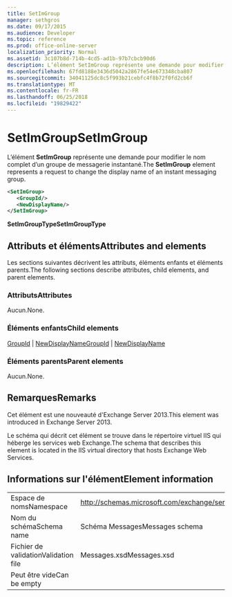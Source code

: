 ```yaml
---
title: SetImGroup
manager: sethgros
ms.date: 09/17/2015
ms.audience: Developer
ms.topic: reference
ms.prod: office-online-server
localization_priority: Normal
ms.assetid: 3c107b8d-714b-4cd5-ad1b-97b7cbcb90d6
description: L’élément SetImGroup représente une demande pour modifier le nom complet d’un groupe de messagerie instantané.
ms.openlocfilehash: 67fd8188e3436d5042a2867fe54e673348cba807
ms.sourcegitcommit: 34041125dc8c5f993b21cebfc4f8b72f0fd2cb6f
ms.translationtype: MT
ms.contentlocale: fr-FR
ms.lasthandoff: 06/25/2018
ms.locfileid: "19829422"
---
```

# <a name="setimgroup"></a><span data-ttu-id="3d9dd-103">SetImGroup</span><span class="sxs-lookup"><span data-stu-id="3d9dd-103">SetImGroup</span></span>

<span data-ttu-id="3d9dd-104">L’élément **SetImGroup** représente une demande pour modifier le nom complet d’un groupe de messagerie instantané.</span><span class="sxs-lookup"><span data-stu-id="3d9dd-104">The **SetImGroup** element represents a request to change the display name of an instant messaging group.</span></span> 
  
```XML
<SetImGroup>
   <GroupId/>
   <NewDisplayName/>
</SetImGroup>
```

 <span data-ttu-id="3d9dd-105">**SetImGroupType**</span><span class="sxs-lookup"><span data-stu-id="3d9dd-105">**SetImGroupType**</span></span>
## <a name="attributes-and-elements"></a><span data-ttu-id="3d9dd-106">Attributs et éléments</span><span class="sxs-lookup"><span data-stu-id="3d9dd-106">Attributes and elements</span></span>

<span data-ttu-id="3d9dd-107">Les sections suivantes décrivent les attributs, éléments enfants et éléments parents.</span><span class="sxs-lookup"><span data-stu-id="3d9dd-107">The following sections describe attributes, child elements, and parent elements.</span></span>
  
### <a name="attributes"></a><span data-ttu-id="3d9dd-108">Attributs</span><span class="sxs-lookup"><span data-stu-id="3d9dd-108">Attributes</span></span>

<span data-ttu-id="3d9dd-109">Aucun.</span><span class="sxs-lookup"><span data-stu-id="3d9dd-109">None.</span></span>
  
### <a name="child-elements"></a><span data-ttu-id="3d9dd-110">Éléments enfants</span><span class="sxs-lookup"><span data-stu-id="3d9dd-110">Child elements</span></span>

<span data-ttu-id="3d9dd-111">[GroupId](groupid.md) | [NewDisplayName](newdisplayname.md)</span><span class="sxs-lookup"><span data-stu-id="3d9dd-111">[GroupId](groupid.md) | [NewDisplayName](newdisplayname.md)</span></span>
  
### <a name="parent-elements"></a><span data-ttu-id="3d9dd-112">Éléments parents</span><span class="sxs-lookup"><span data-stu-id="3d9dd-112">Parent elements</span></span>

<span data-ttu-id="3d9dd-113">Aucun.</span><span class="sxs-lookup"><span data-stu-id="3d9dd-113">None.</span></span>
  
## <a name="remarks"></a><span data-ttu-id="3d9dd-114">Remarques</span><span class="sxs-lookup"><span data-stu-id="3d9dd-114">Remarks</span></span>

<span data-ttu-id="3d9dd-115">Cet élément est une nouveauté d'Exchange Server 2013.</span><span class="sxs-lookup"><span data-stu-id="3d9dd-115">This element was introduced in Exchange Server 2013.</span></span>
  
<span data-ttu-id="3d9dd-116">Le schéma qui décrit cet élément se trouve dans le répertoire virtuel IIS qui héberge les services web Exchange.</span><span class="sxs-lookup"><span data-stu-id="3d9dd-116">The schema that describes this element is located in the IIS virtual directory that hosts Exchange Web Services.</span></span>
  
## <a name="element-information"></a><span data-ttu-id="3d9dd-117">Informations sur l'élément</span><span class="sxs-lookup"><span data-stu-id="3d9dd-117">Element information</span></span>

|||
|:-----|:-----|
|<span data-ttu-id="3d9dd-118">Espace de noms</span><span class="sxs-lookup"><span data-stu-id="3d9dd-118">Namespace</span></span>  <br/> |http://schemas.microsoft.com/exchange/services/2006/messages  <br/> |
|<span data-ttu-id="3d9dd-119">Nom du schéma</span><span class="sxs-lookup"><span data-stu-id="3d9dd-119">Schema name</span></span>  <br/> |<span data-ttu-id="3d9dd-120">Schéma Messages</span><span class="sxs-lookup"><span data-stu-id="3d9dd-120">Messages schema</span></span>  <br/> |
|<span data-ttu-id="3d9dd-121">Fichier de validation</span><span class="sxs-lookup"><span data-stu-id="3d9dd-121">Validation file</span></span>  <br/> |<span data-ttu-id="3d9dd-122">Messages.xsd</span><span class="sxs-lookup"><span data-stu-id="3d9dd-122">Messages.xsd</span></span>  <br/> |
|<span data-ttu-id="3d9dd-123">Peut être vide</span><span class="sxs-lookup"><span data-stu-id="3d9dd-123">Can be empty</span></span>  <br/> ||
   

